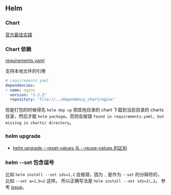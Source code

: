 ## Helm

### Chart

[官方最佳实践](https://github.com/helm/helm/tree/master/docs/chart_best_practices)

### Chart 依赖

[requirements.yaml](https://github.com/helm/helm/blob/master/docs/helm/helm_dependency.md)

支持本地文件的引用

```yaml
# requirements.yaml
dependencies:
- name: nginx
  version: "1.2.3"
  repository: "file://../dependency_chart/nginx"
```

但是打包的时候得先 `helm dep up` 把其他目录的 chart 下载到当前目录的 charts 目录，然后才能 `helm package`。否则会报错 `found in requirements.yaml, but missing in charts/ directory`。


### helm upgrade

- [helm upgrade --reset-values 与 --reuse-values 的区别](https://medium.com/@kcatstack/understand-helm-upgrade-flags-reset-values-reuse-values-6e58ac8f127e)


### helm --set 包含逗号

比如 `helm install --set ids=1,2` 会报错，因为 `,` 是作为 `--set` 的分隔符的，比如 `--set a=1,b=2` 这样。
所以正确写法是 `helm install --set ids=1\,2`。
参考 [issue](https://github.com/helm/helm/issues/2952#issuecomment-330699580)。
